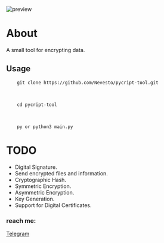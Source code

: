 ![preview](https://github.com/Nevesto/port-scanner/assets/87545167/cb4f3da7-5259-4aed-a786-e61db9e35b25)

# About

A small tool for encrypting data.

## Usage

```
    git clone https://github.com/Nevesto/pycript-tool.git
```

</br>

```
    cd pycript-tool
```

</br>

```
    py or python3 main.py
```

# TODO

- Digital Signature.
- Send encrypted files and information.
- Cryptographic Hash.
- Symmetric Encryption.
- Asymmetric Encryption.
- Key Generation.
- Support for Digital Certificates.


### reach me:

[Telegram](https://t.me/nevestpq)
